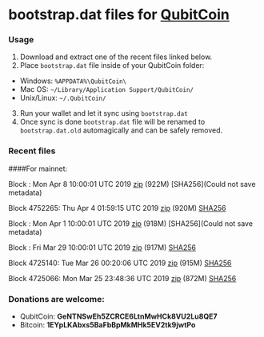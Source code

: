 # bootstrap.dat files for [QubitCoin](https://qubitcoin.cc/)

### Usage

1. Download and extract one of the recent files linked below.
2. Place `bootstrap.dat` file inside of your QubitCoin folder:
 - Windows: `%APPDATA%\QubitCoin\`
 - Mac OS: `~/Library/Application Support/QubitCoin/`
 - Unix/Linux: `~/.QubitCoin/`
3. Run your wallet and let it sync using `bootstrap.dat`
4. Once sync is done `bootstrap.dat` file will be renamed to `bootstrap.dat.old` automagically and can be safely removed.

### Recent files

####For mainnet:

Block : Mon Apr  8 10:00:01 UTC 2019 [zip]() (922M) [SHA256](Could not save metadata)

Block 4752265: Thu Apr  4 01:59:15 UTC 2019 [zip](https://transfer.sh/TUiNT/bootstrap.dat.20190404.zip) (920M) [SHA256](https://transfer.sh/WC0a4/sha256.txt)

Block : Mon Apr  1 10:00:01 UTC 2019 [zip]() (918M) [SHA256](Could not save metadata)

Block : Fri Mar 29 10:00:01 UTC 2019 [zip](https://transfer.sh/WoDnq/bootstrap.dat.20190329.zip) (917M) [SHA256](https://transfer.sh/oVigw/sha256.txt)

Block 4725140: Tue Mar 26 00:20:06 UTC 2019 [zip](https://transfer.sh/Jd35K/bootstrap.dat.20190326.zip) (915M) [SHA256](https://transfer.sh/9xkdt/sha256.txt)

Block 4725066: Mon Mar 25 23:48:36 UTC 2019 [zip](https://transfer.sh/uBUHQ/bootstrap.dat.20190325.zip) (872M) [SHA256](https://transfer.sh/kLNqT/sha256.txt)

### Donations are welcome:

- QubitCoin: **GeNTNSwEh5ZCRCE6LtnMwHCk8VU2Lu8QE7**
- Bitcoin: **1EYpLKAbxs5BaFbBpMkMHk5EV2tk9jwtPo**
